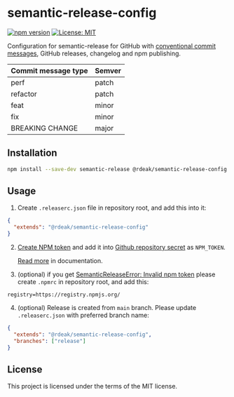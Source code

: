 # semantic-release-config

[![npm version](https://img.shields.io/npm/v/@rdeak/semantic-release-config/latest.svg)](https://www.npmjs.com/package/@rdeak/semantic-release-config)
[![License: MIT](https://img.shields.io/badge/License-MIT-yellow.svg)](https://opensource.org/licenses/MIT)

Configuration for semantic-release for GitHub with
[conventional commit messages](https://www.conventionalcommits.org/en/v1.0.0/), GitHub releases, changelog and npm publishing.

| Commit message type | Semver |
| ------------------- | ------ |
| perf                | patch  |
| refactor            | patch  |
| feat                | minor  |
| fix                 | minor  |
| BREAKING CHANGE     | major  |

## Installation

```bash
npm install --save-dev semantic-release @rdeak/semantic-release-config
```

## Usage

1. Create `.releaserc.json` file in repository root, and add this into it:

```json
{
  "extends": "@rdeak/semantic-release-config"
}
```

2. [Create NPM token](https://docs.npmjs.com/creating-and-viewing-access-tokens) and
   add it into [Github repository secret](https://docs.github.com/en/actions/security-guides/using-secrets-in-github-actions#creating-secrets-for-a-repository) as `NPM_TOKEN`.

   [Read more](https://github.com/jednano/semantic-release-npm-github-config#plugins) in documentation.

3. (optional) if you get [SemanticReleaseError: Invalid npm token](https://github.com/semantic-release/semantic-release/issues/2313) please create `.npmrc` in repository root, and add this:

```
registry=https://registry.npmjs.org/
```

4. (optional) Release is created from `main` branch. Please update `.releaserc.json` with preferred branch name:

```json
{
  "extends": "@rdeak/semantic-release-config",
  "branches": ["release"]
}
```

## License

This project is licensed under the terms of the MIT license.
